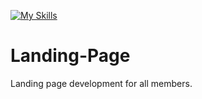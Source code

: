 [![My Skills](https://skillicons.dev/icons?i=dotnet,py,htmx,js)](https://skillicons.dev)

# Landing-Page
Landing page development for all members.
